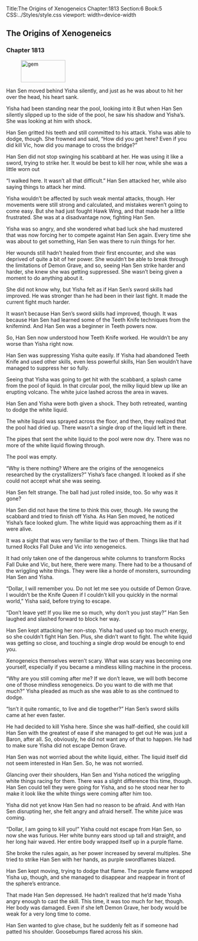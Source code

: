 Title:The Origins of Xenogeneics 
Chapter:1813 
Section:6 
Book:5 
CSS:../Styles/style.css 
viewport: width=device-width
  
## The Origins of Xenogeneics
### Chapter 1813 
<figure>
	<img src="../Images/gem.gif" alt="gem" id="gem" width="120" height="60" />
</figure>
  

  
  Han Sen moved behind Yisha silently, and just as he was about to hit her over the head, his heart sank.

Yisha had been standing near the pool, looking into it But when Han Sen silently slipped up to the side of the pool, he saw his shadow and Yisha’s. She was looking at him with shock.

Han Sen gritted his teeth and still committed to his attack. Yisha was able to dodge, though. She frowned and said, “How did you get here? Even if you did kill Vic, how did you manage to cross the bridge?”

Han Sen did not stop swinging his scabbard at her. He was using it like a sword, trying to strike her. It would be best to kill her now, while she was a little worn out

“I walked here. It wasn’t all that difficult.” Han Sen attacked her, while also saying things to attack her mind.

Yisha wouldn’t be affected by such weak mental attacks, though. Her movements were still strong and calculated, and mistakes weren’t going to come easy. But she had just fought Hawk Wing, and that made her a little frustrated. She was at a disadvantage now, fighting Han Sen.

Yisha was so angry, and she wondered what bad luck she had mustered that was now forcing her to compete against Han Sen again. Every time she was about to get something, Han Sen was there to ruin things for her.

Her wounds still hadn’t healed from their first encounter, and she was deprived of quite a bit of her power. She wouldn’t be able to break through the limitations of Demon Grave, and so, seeing Han Sen strike harder and harder, she knew she was getting suppressed. She wasn’t being given a moment to do anything about it.

She did not know why, but Yisha felt as if Han Sen’s sword skills had improved. He was stronger than he had been in their last fight. It made the current fight much harder.

It wasn’t because Han Sen’s sword skills had improved, though. It was because Han Sen had learned some of the Teeth Knife techniques from the knifemind. And Han Sen was a beginner in Teeth powers now.

So, Han Sen now understood how Teeth Knife worked. He wouldn’t be any worse than Yisha right now.

Han Sen was suppressing Yisha quite easily. If Yisha had abandoned Teeth Knife and used other skills, even less powerful skills, Han Sen wouldn’t have managed to suppress her so fully.

Seeing that Yisha was going to get hit with the scabbard, a splash came from the pool of liquid. In that circular pool, the milky liquid blew up like an erupting volcano. The white juice lashed across the area in waves.

Han Sen and Yisha were both given a shock. They both retreated, wanting to dodge the white liquid.

The white liquid was sprayed across the floor, and then, they realized that the pool had dried up. There wasn’t a single drop of the liquid left in there.

The pipes that sent the white liquid to the pool were now dry. There was no more of the white liquid flowing through.

The pool was empty.

“Why is there nothing? Where are the origins of the xenogeneics researched by the crystallizers?” Yisha’s face changed. It looked as if she could not accept what she was seeing.

Han Sen felt strange. The ball had just rolled inside, too. So why was it gone?

Han Sen did not have the time to think this over, though. He swung the scabbard and tried to finish off Yisha. As Han Sen moved, he noticed Yisha’s face looked glum. The white liquid was approaching them as if it were alive.

It was a sight that was very familiar to the two of them. Things like that had turned Rocks Fall Duke and Vic into xenogeneics.

It had only taken one of the dangerous white columns to transform Rocks Fall Duke and Vic, but here, there were many. There had to be a thousand of the wriggling white things. They were like a horde of monsters, surrounding Han Sen and Yisha.

“Dollar, I will remember you. Do not let me see you outside of Demon Grave. I wouldn’t be the Knife Queen if I couldn’t kill you quickly in the normal world,” Yisha said, before trying to escape.

“Don’t leave yet! If you like me so much, why don’t you just stay?” Han Sen laughed and slashed forward to block her way.

Han Sen kept attacking her non-stop. Yisha had used up too much energy, so she couldn’t fight Han Sen. Plus, she didn’t want to fight. The white liquid was getting so close, and touching a single drop would be enough to end you.

Xenogeneics themselves weren’t scary. What was scary was becoming one yourself, especially if you became a mindless killing machine in the process.

“Why are you still coming after me? If we don’t leave, we will both become one of those mindless xenogeneics. Do you want to die with me that much?” Yisha pleaded as much as she was able to as she continued to dodge.

“Isn’t it quite romantic, to live and die together?” Han Sen’s sword skills came at her even faster.

He had decided to kill Yisha here. Since she was half-deified, she could kill Han Sen with the greatest of ease if she managed to get out He was just a Baron, after all. So, obviously, he did not want any of that to happen. He had to make sure Yisha did not escape Demon Grave.

Han Sen was not worried about the white liquid, either. The liquid itself did not seem interested in Han Sen. So, he was not worried.

Glancing over their shoulders, Han Sen and Yisha noticed the wriggling white things racing for them. There was a slight difference this time, though. Han Sen could tell they were going for Yisha, and so he stood near her to make it look like the white things were coming after him too.

Yisha did not yet know Han Sen had no reason to be afraid. And with Han Sen disrupting her, she felt angry and afraid herself. The white juice was coming.

“Dollar, I am going to kill you!” Yisha could not escape from Han Sen, so now she was furious. Her white bunny ears stood up tall and straight, and her long hair waved. Her entire body wrapped itself up in a purple flame.

She broke the rules again, as her power increased by several multiples. She tried to strike Han Sen with her hands, as purple swordflames blazed.

Han Sen kept moving, trying to dodge that flame. The purple flame wrapped Yisha up, though, and she managed to disappear and reappear in front of the sphere’s entrance.

That made Han Sen depressed. He hadn’t realized that he’d made Yisha angry enough to cast the skill. This time, it was too much for her, though. Her body was damaged. Even if she left Demon Grave, her body would be weak for a very long time to come.

Han Sen wanted to give chase, but he suddenly felt as if someone had patted his shoulder. Goosebumps flared across his skin.
